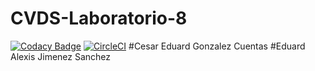 # CVDS-Laboratorio-8
[![Codacy Badge](https://api.codacy.com/project/badge/Grade/dedeadcb22304e41bea12fe12a98e1d1)](https://app.codacy.com/manual/EdKillah/CVDS-Laboratorio-8?utm_source=github.com&utm_medium=referral&utm_content=EdKillah/CVDS-Laboratorio-8&utm_campaign=Badge_Grade_Dashboard)
[![CircleCI](https://circleci.com/gh/EdKillah/CVDS-Laboratorio-8.svg?style=svg)](https://circleci.com/gh/EdKillah/CVDS-Laboratorio-8)
#Cesar Eduard Gonzalez Cuentas
#Eduard Alexis Jimenez Sanchez